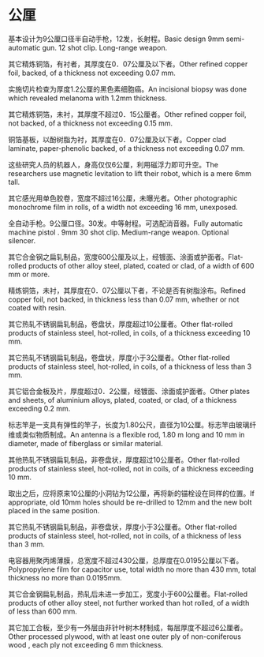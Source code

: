 # 公厘

<p><span class="chinese">基本设计为9公厘口径半自动手枪，12发，长射程。</span><span class="english">Basic design 9mm semi-automatic gun. 12 shot clip. Long-range weapon.</span></p>

<p><span class="chinese">其它精炼铜箔，有衬者，其厚度在0．07公厘及以下者。</span><span class="english">Other refined copper foil, backed, of a thickness not exceeding 0.07 mm.</span></p>

<p><span class="chinese">实施切片检查为厚度1.2公厘的黑色素细胞癌。</span><span class="english">An incisional biopsy was done which revealed melanoma with 1.2mm thickness.</span></p>

<p><span class="chinese">其它精炼铜箔，未衬，其厚度不超过0．15公厘者。</span><span class="english">Other refined copper foil, not backed, of a thickness not exceeding 0.15 mm.</span></p>

<p><span class="chinese">铜箔基板，以酚树脂为衬，其厚度在0．07公厘及以下者。</span><span class="english">Copper clad laminate, paper-phenolic backed, of a thickness not exceeding 0.07 mm.</span></p>

<p><span class="chinese">这些研究人员的机器人，身高仅仅6公厘，利用磁浮力即可升空。</span><span class="english">The researchers use magnetic levitation to lift their robot, which is a mere 6mm tall.</span></p>

<p><span class="chinese">其它感光用单色胶卷，宽度不超过16公厘，未曝光者。</span><span class="english">Other photographic monochrome film in rolls, of a width not exceeding 16 mm, unexposed.</span></p>

<p><span class="chinese">全自动手枪。9公厘口径。30发。中等射程。可选配消音器。</span><span class="english">Fully automatic machine pistol . 9mm 30 shot clip. Medium-range weapon. Optional silencer.</span></p>

<p><span class="chinese">其它合金钢之扁轧制品，宽度600公厘及以上，经镀面、涂面或护面者。</span><span class="english">Flat-rolled products of other alloy steel, plated, coated or clad, of a width of 600 mm or more.</span></p>

<p><span class="chinese">精炼铜箔，未衬，其厚度在0．07公厘以下者，不论是否有树脂涂布。</span><span class="english">Refined copper foil, not backed, in thickness less than 0.07 mm, whether or not coated with resin.</span></p>

<p><span class="chinese">其它热轧不锈钢扁轧制品，卷盘状，厚度超过10公厘者。</span><span class="english">Other flat-rolled products of stainless steel, hot-rolled, in coils, of a thickness exceeding 10 mm.</span></p>

<p><span class="chinese">其它热轧不锈钢扁轧制品，卷盘状，厚度小于3公厘者。</span><span class="english">Other flat-rolled products of stainless steel, hot-rolled, in coils, of a thickness of less than 3 mm.</span></p>

<p><span class="chinese">其它铝合金板及片，厚度超过0．2公厘，经镀面、涂面或护面者。</span><span class="english">Other plates and sheets, of aluminium alloys, plated, coated, or clad, of a thickness exceeding 0.2 mm.</span></p>

<p><span class="chinese">标志竿是一支具有弹性的竿子，长度为1.80公尺，直径为10公厘。标志竿由玻璃纤维或类似物质制成。</span><span class="english">An antenna is a flexible rod, 1.80 m long and 10 mm in diameter, made of fiberglass or similar material.</span></p>

<p><span class="chinese">其他热轧不锈钢扁轧制品，非卷盘状，厚度超过10公厘者。</span><span class="english">Other flat-rolled products of stainless steel, hot-rolled, not in coils, of a thickness exceeding 10 mm.</span></p>

<p><span class="chinese">取出之后，应将原来10公厘的小洞钻为12公厘，再将新的锚栓设在同样的位置。</span><span class="english">If appropriate, old 10mm holes should be re-drilled to 12mm and the new bolt placed in the same position.</span></p>

<p><span class="chinese">其它热轧不锈钢扁轧制品，非卷盘状，厚度小于3公厘者。</span><span class="english">Other flat-rolled products of stainless steel, hot-rolled, not in coils, of a thickness of less than 3 mm.</span></p>

<p><span class="chinese">电容器用聚丙烯薄膜，总宽度不超过430公厘，总厚度在0.0195公厘以下者。</span><span class="english">Polypropylene film for capacitor use, total width no more than 430 mm, total thickness no more than 0.0195mm.</span></p>

<p><span class="chinese">其它合金钢扁轧制品，热轧后未进一步加工，宽度小于600公厘者。</span><span class="english">Flat-rolled products of other alloy steel, not further worked than hot rolled, of a width of less than 600 mm.</span></p>

<p><span class="chinese">其它加工合板，至少有一外层由非针叶树木材制成，每层厚度不超过6公厘者。</span><span class="english">Other processed plywood, with at least one outer ply of non-coniferous wood , each ply not exceeding 6 mm thickness.</span></p>

